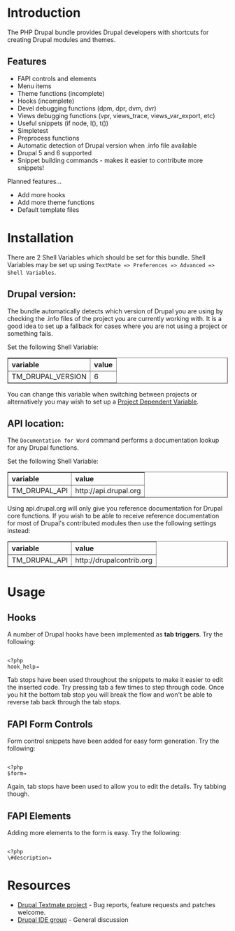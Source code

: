 # Introduction

The PHP Drupal bundle provides Drupal developers with shortcuts for creating Drupal modules and themes.

## Features

- FAPI controls and elements
- Menu items
- Theme functions (incomplete)
- Hooks (incomplete)
- Devel debugging functions (dpm, dpr, dvm, dvr)
- Views debugging functions (vpr, views\_trace, views\_var_export, etc)
- Useful snippets (if node, l(), t())
- Simpletest
- Preprocess functions
- Automatic detection of Drupal version when .info file available
- Drupal 5 and 6 supported
- Snippet building commands - makes it easier to contribute more snippets!

Planned features...

- Add more hooks
- Add more theme functions
- Default template files

# Installation

There are 2 Shell Variables which should be set for this bundle. Shell Variables may be set up using `TextMate => Preferences => Advanced => Shell Variables`.

## Drupal version:

The bundle automatically detects which version of Drupal you are using by checking the .info files of the project you are currently working with. It is a good idea to set up a fallback for cases where you are not using a project or something fails.

Set the following Shell Variable:

<table border="1" cellspacing="0" cellpadding="5" style="text-align:left">
  <tr><th>variable</th><th>value</th></tr>
  <tr><td>TM_DRUPAL_VERSION</td><td>6</td></tr>
</table>

You can change this variable when switching between projects or alternatively you may wish to set up a [Project Dependent Variable](?project_dependent_variables).

## API location:

The `Documentation for Word` command performs a documentation lookup for any Drupal functions. 

Set the following Shell Variable:

<table border="1" cellspacing="0" cellpadding="5" style="text-align:left">
  <tr><th>variable</th><th>value</th></tr>
  <tr><td>TM_DRUPAL_API</td><td>http://api.drupal.org</td></tr>
</table>

Using api.drupal.org will only give you reference documentation for Drupal core functions. If you wish to be able to receive reference documentation for most of Drupal's contributed modules then use the following settings instead:

<table border="1" cellspacing="0" cellpadding="5" style="text-align:left;margin-bottom:1em">
  <tr><th>variable</th><th>value</th></tr>
  <tr><td>TM_DRUPAL_API</td><td>http://drupalcontrib.org</td></tr>
</table>

# Usage

## Hooks

A number of Drupal hooks have been implemented as **tab triggers**. Try the following:

<code>
&lt;?php
hook_help&#x21E5;
</code>

Tab stops have been used throughout the snippets to make it easier to edit the inserted code. Try pressing tab a few times to step through code. Once you hit the bottom tab stop you will break the flow and won't be able to reverse tab back through the tab stops.

## FAPI Form Controls

Form control snippets have been added for easy form generation. Try the following:

<code>
&lt;?php
$form&#x21E5;
</code>

Again, tab stops have been used to allow you to edit the details. Try tabbing though.

## FAPI Elements

Adding more elements to the form is easy. Try the following:

<code>
&lt;?php
\#description&#x21E5;
</code>

# Resources

- [Drupal Textmate project](http://drupal.org/project/textmate) - Bug reports, feature requests and patches welcome.
- [Drupal IDE group](http://groups.drupal.org/drupal-ide) - General discussion
